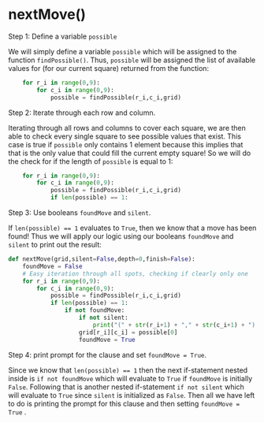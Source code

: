 <!--title={easy iteration through all spots: nextMove()}-->

<!--badges={Algorithmns:12}-->

<!--concepts{Functions, For Loops}-->

# nextMove()

Step 1: Define a variable `possible`

We will simply define a variable `possible` which will be assigned to the function `findPossible()`. Thus, `possible` will be assigned the list of available values for (for our current square) returned from the function:

```python
	for r_i in range(0,9):
		for c_i in range(0,9):
			possible = findPossible(r_i,c_i,grid)
```


Step 2: Iterate through each row and column.

Iterating through all rows and columns to cover each square, we are then able to check every single square to see possible values that exist. This case is true if `possible` only contains 1 element because this implies that that is the only value that could fill the current empty square! So we will do the check for if the length of `possible` is equal to 1:

```python
	for r_i in range(0,9):
		for c_i in range(0,9):
			possible = findPossible(r_i,c_i,grid)
			if len(possible) == 1:
```

Step 3: Use booleans `foundMove` and `silent`.

If `len(possible) == 1` evaluates to `True`, then we know that a move has been found! Thus we will apply our logic using our booleans `foundMove` and `silent` to print out the result:

```python
def nextMove(grid,silent=False,depth=0,finish=False):
	foundMove = False
	# Easy iteration through all spots, checking if clearly only one
	for r_i in range(0,9):
		for c_i in range(0,9):
			possible = findPossible(r_i,c_i,grid)
			if len(possible) == 1:
				if not foundMove:
					if not silent:
						print("(" + str(r_i+1) + "," + str(c_i+1) + ") -> " + str(possible[0]) + "  [Only possible]")
					grid[r_i][c_i] = possible[0]
					foundMove = True
```

Step 4: print prompt for the clause and set `foundMove = True`.

Since we know that `len(possible) == 1` then the next if-statement nested inside is `if not foundMove` which will evaluate to `True` if `foundMove` is initially `False`. Following that is another nested if-statement `if not silent` which will evaluate to `True` since `silent` is initialized as `False`. Then all we have left to do is printing the prompt for this clause and then setting `foundMove = True` .



